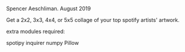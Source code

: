Spencer Aeschliman. August 2019

Get a 2x2, 3x3, 4x4, or 5x5 collage of your top spotify artists' artwork.

extra modules required:

spotipy
inquirer
numpy
Pillow


